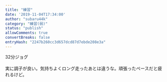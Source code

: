 ```yaml
---
title: "練習"
date: '2019-11-04T17:34:00'
author: "subaru44k"
category: "練習(弱)"
status: "publish"
allowComments: true
convertBreaks: false
entryHash: "2247b260cc3d657dcd87d7ebde208e3a"
---
```

32分ジョグ<br>
<br>
実に調子が良い。気持ちよくロング走ったあとは違うな。頑張ったペースだと疲れるけど。
